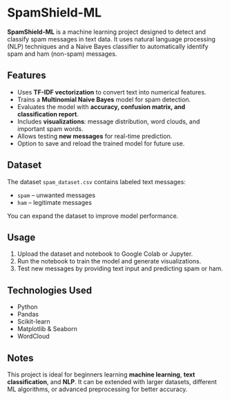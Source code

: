 # SpamShield-ML

**SpamShield-ML** is a machine learning project designed to detect and classify spam messages in text data. It uses natural language processing (NLP) techniques and a Naive Bayes classifier to automatically identify spam and ham (non-spam) messages.

## Features
- Uses **TF-IDF vectorization** to convert text into numerical features.
- Trains a **Multinomial Naive Bayes** model for spam detection.
- Evaluates the model with **accuracy, confusion matrix, and classification report**.
- Includes **visualizations**: message distribution, word clouds, and important spam words.
- Allows testing **new messages** for real-time prediction.
- Option to save and reload the trained model for future use.

## Dataset
The dataset `spam_dataset.csv` contains labeled text messages:
- `spam` – unwanted messages
- `ham` – legitimate messages

You can expand the dataset to improve model performance.

## Usage
1. Upload the dataset and notebook to Google Colab or Jupyter.  
2. Run the notebook to train the model and generate visualizations.  
3. Test new messages by providing text input and predicting spam or ham.

## Technologies Used
- Python
- Pandas
- Scikit-learn
- Matplotlib & Seaborn
- WordCloud

## Notes
This project is ideal for beginners learning **machine learning**, **text classification**, and **NLP**. It can be extended with larger datasets, different ML algorithms, or advanced preprocessing for better accuracy.

